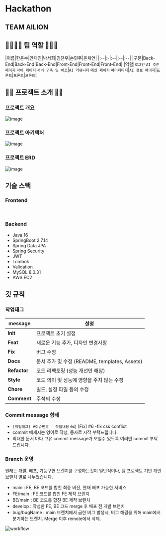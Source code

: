# Hackathon

## TEAM AILION

## 👨‍👩‍👧‍👦 팀 역할 👨‍👧‍👦 
|이름|한윤수|안재진|박서희|김찬우|손민주|윤채연|
|:--|:-|:--|:--|:--|
|구분|Back-End|Back-End|Back-End|Front-End|Front-End|Front-End|
|역할|`로그인` `AI 추천 페이지` `마이 페이지` `서버 구축 및 배포`|`AI 커뮤니티` `메인 페이지` `마이페이지`|`AI 정보 페이지`|`프론트`|`프론트`|`프론트`|

## 🧑‍💻 프로젝트 소개 🧑‍💻
### 프로젝트 개요
![image](https://github.com/likelion11-kangwon/Hackathon-1/assets/69111959/7fbe2828-77c7-48dc-828d-24a24ca0687e)

### 프로젝트 아키텍처
![image](https://github.com/likelion11-kangwon/Hackathon-1/assets/69111959/6d322b27-71fc-4a35-babd-6ce66e8c9c63)

### 프로젝트 ERD
![image](https://github.com/likelion11-kangwon/Hackathon-1/assets/69111959/b34db263-bddc-4c57-90b5-540019fc8c39)


## 기술 스택
 ### Frontend<br>
 
<br>

 ### Backend<br>
* Java 16
* SpringBoot 2.7.14
* Spring Data JPA
* Spring Security
* JWT
* Lombok
* Validation 
* MySQL 8.0.31
* AWS EC2


## 깃 규칙
### 작업태그
|message|설명|
|---|---|
|**Init**|프로젝트 초기 설정|
|**Feat**|새로운 기능 추가, 디자인 변경사항|
|**Fix**|버그 수정|
|**Docs**|문서 추가 및 수정 (README, templates, Assets)|
|**Refactor**|코드 리팩토링 (성능 개선만 해당)|
|**Style**|코드 의미 및 성능에 영향을 주지 않는 수정|
|**Chore**|빌드, 설정 파일 등의 수정|
|**Comment**|주석의 수정|


### Commit message 형태
- `[작업태그] #이슈번호 - 작업내용`  ex) [Fix] #6 -fix css conflict
- commit 메세지는 영어로 작성, 동사로 시작 부탁드립니다.
- 최대한 문서 마다 고유 commit message가 보일수 있도록 여러번 commit 부탁드립니다.


### Branch 운영
원래는 개발, 배포, 기능구현 브랜치를 구성하는것이 일반적이나, 팀 프로젝트 기반 개인 브랜치 별로 나누었습니다.
- main : FE, BE 코드를 합친 최종 버전, 현재 배포 가능한 서비스
- FE/main : FE 코드를 합친 FE 제작 브랜치
- BE/main : BE 코드를 합친 BE 제작 브랜치
- develop : 작성한 FE, BE 코드 merge 후 배포 전 개발 브랜치
- bug/bugName : main 브랜치에서 급한 버그 발생시, 버그 해결을 위해 main에서 분기하는 브랜치. Merge 이후 remote에서 삭제.

![workflow](https://github.com/likelion11-kangwon/MaeumgaGYM/assets/98443541/1eed7807-171b-474f-8a8d-17264c86d75f)
